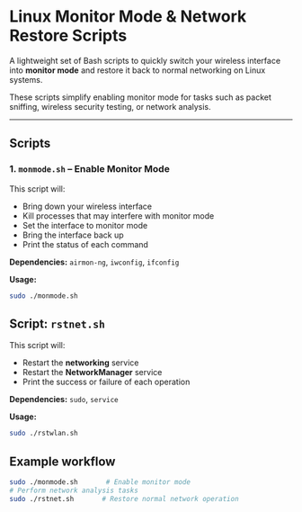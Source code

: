 # Linux Monitor Mode & Network Restore Scripts

A lightweight set of Bash scripts to quickly switch your wireless interface into **monitor mode** and restore it back to normal networking on Linux systems.  

These scripts simplify enabling monitor mode for tasks such as packet sniffing, wireless security testing, or network analysis.

---

## Scripts

### 1. `monmode.sh` – Enable Monitor Mode

This script will:

- Bring down your wireless interface  
- Kill processes that may interfere with monitor mode  
- Set the interface to monitor mode  
- Bring the interface back up  
- Print the status of each command  

**Dependencies:** `airmon-ng`, `iwconfig`, `ifconfig`  

**Usage:**

```bash
sudo ./monmode.sh
```

## Script: `rstnet.sh`

This script will:

- Restart the **networking** service  
- Restart the **NetworkManager** service  
- Print the success or failure of each operation  

**Dependencies:** `sudo`, `service`

**Usage:**

```bash
sudo ./rstwlan.sh
```

## Example workflow

```bash
sudo ./monmode.sh       # Enable monitor mode
# Perform network analysis tasks
sudo ./rstnet.sh       # Restore normal network operation
```

